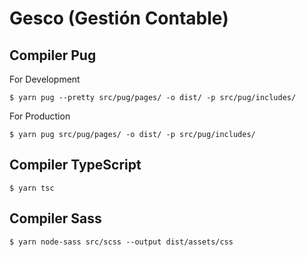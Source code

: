 # Gesco (Gestión Contable)

## Compiler Pug

For Development
```shell
$ yarn pug --pretty src/pug/pages/ -o dist/ -p src/pug/includes/
```

For Production
```shell
$ yarn pug src/pug/pages/ -o dist/ -p src/pug/includes/
```

## Compiler TypeScript

```shell
$ yarn tsc
```

## Compiler Sass

```shell
$ yarn node-sass src/scss --output dist/assets/css
```